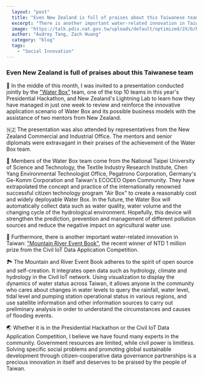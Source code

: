 ```yaml
---
  layout: "post"
  title: "Even New Zealand is full of praises about this Taiwanese team"
  excerpt: "There is another important water-related innovation in Taiwan: the “Mountain River Event Book”."
  image: "https://talk.pdis.nat.gov.tw/uploads/default/optimized/2X/b/bb375b329c3db06919d997e90a9b437dc6a683c2_2_1380x776.jpeg"
  author: "Audrey Tang, Zach Huang"
  category: "blog"
  tags: 
    - "Social Innovation"
---
```


### Even New Zealand is full of praises about this Taiwanese team

🏡 In the middle of this month, I was invited to a presentation conducted jointly by the ["Water Box"](https://issuu.com/pdis.tw/docs/friday_wrap-up_presentation_-_water_box) team, one of the top 10 teams in this year's Presidential Hackathon, and New Zealand's Lightning Lab to learn how they have managed in just one week to review and reinforce the innovative application scenario of Water Box and its possible business models with the assistance of two mentors from New Zealand.

🇳🇿 The presentation was also attended by representatives from the New Zealand Commercial and Industrial Office. The mentors and senior diplomats were extravagant in their praises of the achievement of the Water Box team.

🌾 Members of the Water Box team come from the National Taipei University of Science and Technology, the Textile Industry Research Institute, Chen Yang Environmental Technologist Office, Pegatrono Corporation, Germany's Ge-Komm Corporation and Taiwan's ECOCEO Open Community. They have extrapolated the concept and practice of the internationally renowned successful citizen technology program "Air Box" to create a reasonably cost and widely deployable Water Box. In the future, the Water Box will automatically collect data such as water quality, water volume and the changing cycle of the hydrological environment. Hopefully, this device will strengthen the prediction, prevention and management of different pollution sources and reduce the negative impact on agricultural water use.

💯 Furthermore, there is another important water-related innovation in Taiwan: ["Mountain River Event Book"](https://riverlog.lass-net.org), the recent winner of NTD 1 million prize from the Civil IoT Data Application Competition.

🏞️ The Mountain and River Event Book adheres to the spirit of open source and self-creation. It integrates open data such as hydrology, climate and hydrology in the Civil IoT network. Using visualization to display the dynamics of water status across Taiwan, it allows anyone in the community who cares about changes in water levels to query the rainfall, water level, tidal level and pumping station operational status in various regions, and use satellite information and other information sources to carry out preliminary analysis in order to understand the circumstances and causes of flooding events.

🌏 Whether it is in the Presidential Hackathon or the Civil IoT Data Application Competition, I believe we have found many experts in the community. Government resources are limited, while civil power is limitless. Solving specific social problems and promoting global sustainable development through citizen-cooperative data governance partnerships is a precious innovation in itself and deserves to be praised by the people of Taiwan.
